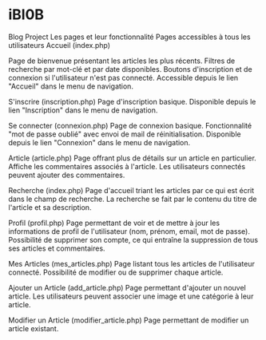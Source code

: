 # iBl0B
Blog Project
Les pages et leur fonctionnalité
Pages accessibles à tous les utilisateurs
Accueil (index.php)

Page de bienvenue présentant les articles les plus récents.
Filtres de recherche par mot-clé et par date disponibles.
Boutons d'inscription et de connexion si l'utilisateur n'est pas connecté.
Accessible depuis le lien "Accueil" dans le menu de navigation.

S'inscrire (inscription.php)
Page d'inscription basique.
Disponible depuis le lien "Inscription" dans le menu de navigation.

Se connecter (connexion.php)
Page de connexion basique.
Fonctionnalité "mot de passe oublié" avec envoi de mail de réinitialisation.
Disponible depuis le lien "Connexion" dans le menu de navigation.

Article (article.php)
Page offrant plus de détails sur un article en particulier.
Affiche les commentaires associés à l'article.
Les utilisateurs connectés peuvent ajouter des commentaires.

Recherche (index.php)
Page d'accueil triant les articles par ce qui est écrit dans le champ de recherche.
La recherche se fait par le contenu du titre de l'article et sa description.

Profil (profil.php)
Page permettant de voir et de mettre à jour les informations de profil de l'utilisateur (nom, prénom, email, mot de passe).
Possibilité de supprimer son compte, ce qui entraîne la suppression de tous ses articles et commentaires.

Mes Articles (mes_articles.php)
Page listant tous les articles de l'utilisateur connecté.
Possibilité de modifier ou de supprimer chaque article.

Ajouter un Article (add_article.php)
Page permettant d'ajouter un nouvel article.
Les utilisateurs peuvent associer une image et une catégorie à leur article.

Modifier un Article (modifier_article.php)
Page permettant de modifier un article existant.
